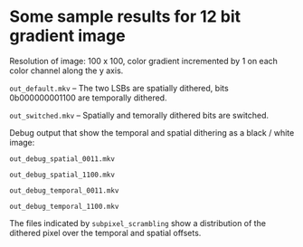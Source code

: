 # Some sample results for 12 bit gradient image

Resolution of image: 100 x 100, color gradient incremented by 1 on each color channel along the y axis.

`out_default.mkv` – The two LSBs are spatially dithered, bits 0b000000001100 are temporally dithered.

`out_switched.mkv` – Spatially and temorally dithered bits are switched.

Debug output that show the temporal and spatial dithering as a black / white image:

`out_debug_spatial_0011.mkv`

`out_debug_spatial_1100.mkv`

`out_debug_temporal_0011.mkv`

`out_debug_temporal_1100.mkv`

The files indicated by `subpixel_scrambling` show a distribution of the dithered pixel over the temporal and spatial offsets.

